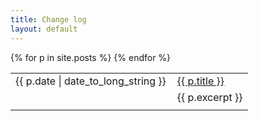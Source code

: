 ```yaml
---
title: Change log
layout: default
---
```

<table>
{% for p in site.posts %}
<tr>
<td style="white-space: nowrap; text-align: right; padding-right: 10px">{{ p.date | date_to_long_string }}</td>
<td><a href="{{ site.baseurl }}{{ p.url }}">{{ p.title }}</a></td>
</tr>
<tr><td />
<td style="padding-bottom: 10px;">
{{ p.excerpt }}
</td>
</tr>
{% endfor %}
</table>